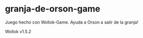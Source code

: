 # granja-de-orson-game
Juego hecho con Wollok-Game. Ayuda a Orson a salir de la granja!

Wollok v1.5.2
